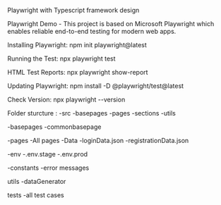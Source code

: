 Playwright with Typescript framework design

Playwright Demo - This project is based on Microsoft Playwright which enables reliable end-to-end testing for modern web apps.


Installing Playwright:
npm init playwright@latest

Running the Test:
npx playwright test

HTML Test Reports:
npx playwright show-report

Updating Playwright:
npm install -D @playwright/test@latest

Check Version:
npx playwright --version

Folder sturcture :
-src
    -basepages
    -pages
    -sections
    -utils

-basepages
    -commonbasepage

-pages 
    -All pages 
-Data
    -loginData.json
    -registrationData.json

-env
    -.env.stage
    -.env.prod

-constants
    -error messages

utils
    -dataGenerator

tests
    -all test cases

